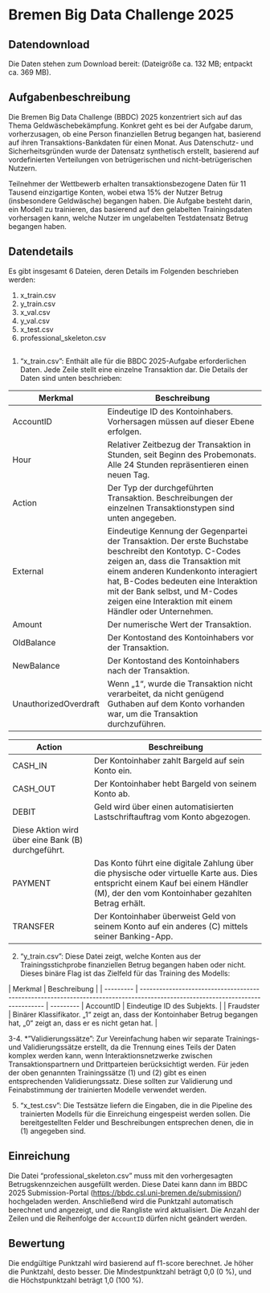 # Bremen Big Data Challenge 2025

## Datendownload

Die Daten stehen zum Download bereit: (Dateigröße ca. 132 MB; entpackt ca. 369 MB).

## Aufgabenbeschreibung

Die Bremen Big Data Challenge (BBDC) 2025 konzentriert sich auf das Thema Geldwäschebekämpfung. Konkret geht es bei der Aufgabe darum, vorherzusagen, ob eine Person finanziellen Betrug begangen hat, basierend auf ihren Transaktions-Bankdaten für einen Monat. Aus Datenschutz- und Sicherheitsgründen wurde der Datensatz synthetisch erstellt, basierend auf vordefinierten Verteilungen von betrügerischen und nicht-betrügerischen Nutzern.

Teilnehmer der Wettbewerb erhalten transaktionsbezogene Daten für 11 Tausend einzigartige Konten, wobei etwa 15% der Nutzer Betrug (insbesondere Geldwäsche) begangen haben. Die Aufgabe besteht darin, ein Modell zu trainieren, das basierend auf den gelabelten Trainingsdaten vorhersagen kann, welche Nutzer im ungelabelten Testdatensatz Betrug begangen haben.

## Datendetails

Es gibt insgesamt 6 Dateien, deren Details im Folgenden beschrieben werden:

1. x_train.csv
2. y_train.csv
3. x_val.csv
4. y_val.csv
5. x_test.csv
6. professional_skeleton.csv

##

1. “x_train.csv”: Enthält alle für die BBDC 2025-Aufgabe erforderlichen Daten. Jede Zeile stellt eine einzelne Transaktion dar. Die Details der Daten sind unten beschrieben:
   
| Merkmal               | Beschreibung                                                                                                                                                                                                                                                                                                            |
| --------------------- | ----------------------------------------------------------------------------------------------------------------------------------------------------------------------------------------------------------------------------------------------------------------------------------------------------------------------- | 
| AccountID             | Eindeutige ID des Kontoinhabers. Vorhersagen müssen auf dieser Ebene erfolgen.                                                                                                                                                                                                                                         |
| Hour                  | Relativer Zeitbezug der Transaktion in Stunden, seit Beginn des Probemonats. Alle 24 Stunden repräsentieren einen neuen Tag.                                                                                                                                                                                           |
| Action                | Der Typ der durchgeführten Transaktion. Beschreibungen der einzelnen Transaktionstypen sind unten angegeben.                                                                                                                                                                                                           |
| External              | Eindeutige Kennung der Gegenpartei der Transaktion. Der erste Buchstabe beschreibt den Kontotyp. C-Codes zeigen an, dass die Transaktion mit einem anderen Kundenkonto interagiert hat, B-Codes bedeuten eine Interaktion mit der Bank selbst, und M-Codes zeigen eine Interaktion mit einem Händler oder Unternehmen. |
| Amount                | Der numerische Wert der Transaktion.                                                                                                                                                                                                                                                          |
| OldBalance            | Der Kontostand des Kontoinhabers vor der Transaktion.                                                                                                                                                                                                                                                                   |
| NewBalance            | Der Kontostand des Kontoinhabers nach der Transaktion.                                                                                                                                                                                                                                                                  |
| UnauthorizedOverdraft | Wenn „1“, wurde die Transaktion nicht verarbeitet, da nicht genügend Guthaben auf dem Konto vorhanden war, um die Transaktion durchzuführen.                                                                                                                                                                        |

| Action   | Beschreibung                                                                                  |
| -------- | --------------------------------------------------------------------------------------------- |
| CASH_IN   | Der Kontoinhaber zahlt Bargeld auf sein Konto ein.                                            |
| CASH_OUT  | Der Kontoinhaber hebt Bargeld von seinem Konto ab.                                            |
| DEBIT    | Geld wird über einen automatisierten Lastschriftauftrag vom Konto abgezogen. 
Diese Aktion wird über eine Bank (B) durchgeführt.                |
| PAYMENT  | Das Konto führt eine digitale Zahlung über die physische oder virtuelle Karte aus. Dies entspricht einem Kauf bei einem Händler (M), der den vom Kontoinhaber gezahlten Betrag erhält.         |
| TRANSFER | Der Kontoinhaber überweist Geld von seinem Konto auf ein anderes (C) mittels seiner Banking-App. |

2. “y_train.csv”: Diese Datei zeigt, welche Konten aus der Trainingsstichprobe finanziellen Betrug begangen haben oder nicht. Dieses binäre Flag ist das Zielfeld für das Training des Modells:
   
| Merkmal   | Beschreibung                                                                                                                   |
| --------- | ------------------------------------------------------------------------------------------------------------------------------ | --------- 
| AccountID | Eindeutige ID des Subjekts.                                                                                                    |
| Fraudster | Binärer Klassifikator. „1“ zeigt an, dass der Kontoinhaber Betrug begangen hat, „0“ zeigt an, dass er es nicht getan hat. |

3-4. *”Validierungssätze”: Zur Vereinfachung haben wir separate Trainings- und Validierungssätze erstellt, da die Trennung eines Teils der Daten komplex werden kann, wenn Interaktionsnetzwerke zwischen Transaktionspartnern und Drittparteien berücksichtigt werden. Für jeden der oben genannten Trainingssätze (1) und (2) gibt es einen entsprechenden Validierungssatz. Diese sollten zur Validierung und Feinabstimmung der trainierten Modelle verwendet werden.

5. “x_test.csv”: Die Testsätze liefern die Eingaben, die in die Pipeline des trainierten Modells für die Einreichung eingespeist werden sollen. Die bereitgestellten Felder und Beschreibungen entsprechen denen, die in (1) angegeben sind.

## Einreichung

Die Datei “professional_skeleton.csv” muss mit den vorhergesagten Betrugskennzeichen ausgefüllt werden. Diese Datei kann dann im BBDC 2025 Submission-Portal (https://bbdc.csl.uni-bremen.de/submission/) hochgeladen werden. Anschließend wird die Punktzahl automatisch berechnet und angezeigt, und die Rangliste wird aktualisiert. Die Anzahl der Zeilen und die Reihenfolge der `AccountID` dürfen nicht geändert werden.

## Bewertung

Die endgültige Punktzahl wird basierend auf f1-score berechnet. Je höher die Punktzahl, desto besser. Die Mindestpunktzahl beträgt 0,0 (0 %), und die Höchstpunktzahl beträgt 1,0 (100 %).
